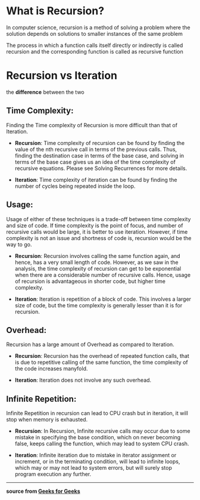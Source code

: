 # **What is Recursion?**

In computer science, recursion is a method of solving a problem where the solution depends on solutions to smaller instances of the same problem

The process in which a function calls itself directly or indirectly is called recursion and the corresponding function is called as recursive function

# **Recursion vs Iteration**

the **difference** between the two

## **Time Complexity**:
Finding the Time complexity of Recursion is more difficult than that of Iteration. 

- **Recursion**:
 Time complexity of recursion can be found by finding the value of the nth recursive call in terms of the previous calls. Thus, finding the destination case in terms of the base case, and solving in terms of the base case gives us an idea of the time complexity of recursive equations. Please see Solving Recurrences for more details. 
 
- **Iteration**: 
Time complexity of iteration can be found by finding the number of cycles being repeated inside the loop. 

## **Usage**: 
Usage of either of these techniques is a trade-off between time complexity and size of code. If time complexity is the point of focus, and number of recursive calls would be large, it is better to use iteration. However, if time complexity is not an issue and shortness of code is, recursion would be the way to go.

- **Recursion**:
 Recursion involves calling the same function again, and hence, has a very small length of code. However, as we saw in the analysis, the time complexity of recursion can get to be exponential when there are a considerable number of recursive calls. Hence, usage of recursion is advantageous in shorter code, but higher time complexity. 
 
- **Iteration**: 
Iteration is repetition of a block of code. This involves a larger size of code, but the time complexity is generally lesser than it is for recursion. 

## **Overhead**:
 Recursion has a large amount of Overhead as compared to Iteration. 

- **Recursion**: Recursion has the overhead of repeated function calls, that is due to repetitive calling of the same function, the time complexity of the code increases manyfold. 
 
- **Iteration**: Iteration does not involve any such overhead. 

## **Infinite Repetition**:
 Infinite Repetition in recursion can lead to CPU crash but in iteration, it will stop when memory is exhausted. 

- **Recursion**: In Recursion, Infinite recursive calls may occur due to some mistake in specifying the base condition, which on never becoming false, keeps calling the function, which may lead to system CPU crash. 
 
- **Iteration**: Infinite iteration due to mistake in iterator assignment or increment, or in the terminating condition, will lead to infinite loops, which may or may not lead to system errors, but will surely stop program execution any further. 

***
**source from
[Geeks for Geeks](https://www.geeksforgeeks.org/difference-between-recursion-and-iteration/)**